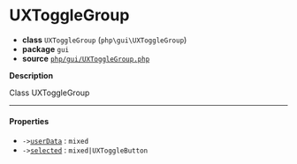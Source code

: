 # UXToggleGroup

- **class** `UXToggleGroup` (`php\gui\UXToggleGroup`)
- **package** `gui`
- **source** [`php/gui/UXToggleGroup.php`](./src/main/resources/JPHP-INF/sdk/php/gui/UXToggleGroup.php)

**Description**

Class UXToggleGroup

---

#### Properties

- `->`[`userData`](#prop-userdata) : `mixed`
- `->`[`selected`](#prop-selected) : `mixed|UXToggleButton`